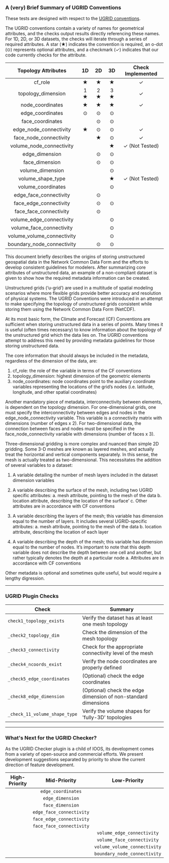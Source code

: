 ### A (very) Brief Summary of UGRID Conventions
These tests are designed with respect to the [UGRID conventions](http://ugrid-conventions.github.io/ugrid-conventions/).

The UGRID conventions contain a variety of names for geometrical attributes, and the checks output results directly referencing these names. For 1D, 2D, or 3D datasets, the checks will iterate through a series of required attributes. A star (&bigstar;) indicates the convention is required, an o-dot (&odot;) represents optional attributes, and a checkmark (&check;) indicates that our code currently checks for the attribute.   


| Topology Attributes	              |   1D                   |   2D                   |   3D                  | Check Implemented    |
| :------------------------------:    | :---:                  | :---:                  | :---:                 | :---------:          |
|cf_role	                          | &bigstar;              | &bigstar;              | &bigstar;             | &check;              |
|topology_dimension	                  | 1 &bigstar;            | 2 &bigstar;            | 3 &bigstar;           | &check;              |
|node_coordinates	                  | &bigstar;              | &bigstar;              | &bigstar;             | &check;              |
|edge_coordinates                     | &odot;                 | &odot;                 | &odot;                |                      |
|face_coordinates	                  |                        | &odot;                 | &odot;                |                      |
|edge_node_connectivity               | &bigstar;              | &odot;                 | &odot;                | &check;              |
|face_node_connectivity               |                        | &bigstar;              | &odot;                | &check;              |
|volume_node_connectivity             |                        |                        | &bigstar;             | &check; (Not Tested) |
|edge_dimension	                      |                        | &odot;                 | &odot;                |                      |
|face_dimension	                      |                        | &odot;                 | &odot;                |                      |
|volume_dimension	                  |                        |                        | &odot;                |                      |
|volume_shape_type                    |                        |                        | &bigstar;             | &check; (Not Tested) |
|volume_coordinates	                  |                        |                        | &odot;                |                      |
|edge_face_connectivity               |                        | &odot;                 |                       |                      |
|face_edge_connectivity	              |                        | &odot;                 | &odot;                |                      |
|face_face_connectivity               |                        | &odot;                 |                       |                      |
|volume_edge_connectivity	          |                        |                        | &odot;                |                      |
|volume_face_connectivity	          |                        |                        | &odot;                |                      |
|volume_volume_connectivity	          |                        |                        | &odot;                |                      |
|boundary_node_connectivity	          |                        | &odot;                 | &odot;                |                      |


This document briefly describes the origins of storing unstructured geospatial data in the Network Common Data Form and the efforts to develop consistent guidelines for modelers. After summarizing core attributes of unstructured data, an example of a non-compliant dataset is given to show how the required metadata information can be created.

Unstructured grids (‘u-grid’) are used in a multitude of spatial modeling scenarios where more flexible grids provide better accuracy and resolution of physical systems. The UGRID Conventions were introduced in an attempt to make specifying the topology of unstructured grids consistent while storing them using the Network Common Data Form (NetCDF).

At its most basic form, the Climate and Forecast (CF) Conventions are sufficient when storing unstructured data in a series of points. Many times it is useful (often times necessary) to know information about the topology of the unstructured grid which the data lies on. The UGRID conventions attempt to address this need by providing metadata guidelines for those storing unstructured data.

The core information that should always be included in the metadata, regardless of the dimension of the data, are:
1.	cf_role: the role of the variable in terms of the CF conventions
2.	topology_dimension: highest dimension of the geometric elements
3.	node_coordinates: node coordinates point to the auxiliary coordinate variables representing the locations of the grid’s nodes (i.e. latitude, longitude, and other spatial coordinates)

Another mandatory piece of metadata, interconnectivity between elements, is dependent on the topology dimension. For one-dimensional grids, one must specify the interconnectivity between edges and nodes in the edge_node_connectivity variable. This variable is a connectivity matrix with dimensions (number of edges x 2). For two-dimensional data, the connection between faces and nodes must be specified in the face_node_connectivity variable with dimensions (number of faces x 3).

Three-dimensional gridding is more complex and nuanced than simple 2D gridding. Some 3-D meshes are known as layered meshes, and actually treat the horizontal and vertical components separately. In this sense, the mesh is actually treated as two-dimensional. This necessitates the addition of several variables to a dataset:
1.	A variable detailing the number of mesh layers included in the dataset dimension variables
2.	A variable describing the surface of the mesh, including two UGRID specific attributes:
a.	mesh attribute, pointing to the mesh of the data
b.	location attribute, describing the location of the surface’
c.	Other attributes are in accordance with CF conventions

3.	A variable describing the layers of the mesh; this variable has dimension equal to the number of layers. It includes several UGRID-specific attributes:
a.	mesh attribute, pointing to the mesh of the data
b.	location attribute, describing the location of each layer

4.	A variable describing the depth of the mesh; this variable has dimension equal to the number of nodes. It’s important to note that this depth variable does not describe the depth between one cell and another, but rather typically denotes the depth at a particular node
a.	Attributes are in accordance with CF conventions


Other metadata is optional and sometimes quite useful, but would require a lengthy digression.

---

### UGRID Plugin Checks

| Check                              | Summary                                                        |
| -----                              | -------                                                        |
| `check1_topology_exists`           | Verify the dataset has at least one mesh topology              |
| `_check2_topology_dim`             | Check the dimension of the mesh topology                       |
| `_check3_connectivity`             | Check for the appropriate connectivity level of the mesh       |
| `_check4_ncoords_exist`            | Verify the node coordinates are properly defined               |
| `_check5_edge_coordinates`         | (Optional) check the edge coordinates                          |
| `_check8_edge_dimension`           | (Optional) check the edge dimension of non-standard dimensions |
| `_check_11_volume_shape_type`      | Verify the volume shapes for 'fully-3D' topologies             |

---

### What's Next for the UGRID Checker?
As the UGRID Checker plugin is a child of IOOS, its development comes from a variety of open-source and commercial efforts. We present development suggestions separated by priority to show the current direction of feature development.

| High-Priority | Mid-Priority             | Low-Priority                 |
| :---:         | :---:                    | :---:                        |
|               | `edge_coordinates`       |                              |
|               | `edge_dimension`         |                              |           
|               | `face_dimension`         |                              |
|               | `edge_face_connectivity` |                              |
|               | `face_edge_connectivity` |                              |
|               | `face_face_connectivity` |                              |
|               |                          | `volume_edge_connectivity`   |        
|               |                          | `volume_face_connectivity`   |        
|               |                          | `volume_volume_connectivity` |        
|               |                          | `boundary_node_connectivity` |        
